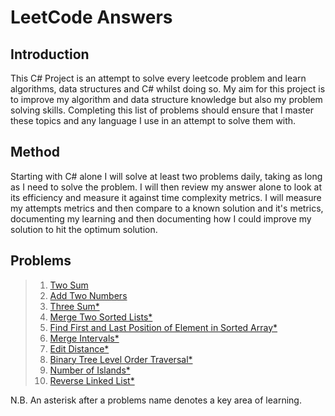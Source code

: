 # LeetCode Answers

## Introduction

This C# Project is an attempt to solve every leetcode problem and learn algorithms, data structures and C# whilst doing so. My aim for this project is to improve my algorithm and data structure knowledge but also my problem solving skills. Completing this list of problems should ensure that I master these topics and any language I use in an attempt to solve them with. 

## Method

Starting with C# alone I will solve at least two problems daily, taking as long as I need to solve the problem. I will then review my answer alone to look at its efficiency and measure it against time complexity metrics. I will measure my attempts metrics and then compare to a known solution and it's metrics, documenting my learning and then documenting how I could improve my solution to hit the optimum solution.

## Problems

> 1. [Two Sum](./Problems/LeetOne/README.md)
> 2. [Add Two Numbers](./Problems/LeetTwo/README.md)
> 15. [Three Sum*](./Problems/LeetFifteen/README.md)
> 21. [Merge Two Sorted Lists*](./Problems/LeetTwentyOne/README.md)
> 34. [Find First and Last Position of Element in Sorted Array*](./Problems/LeetThirtyFour/README.md)
> 56. [Merge Intervals*](./Problems/LeetFiftySix/README.md)
> 72. [Edit Distance*](./Problems/LeetSeventyTwo/README.md)
> 102. [Binary Tree Level Order Traversal*](./Problems/LeetOneHundredAndTwo/README.md)
> 200. [Number of Islands*](./Problems/LeetTwoHundred/README.md)
> 206. [Reverse Linked List*](./Problems/LeetTwoHundredAndSix/README.md)

N.B. An asterisk after a problems name denotes a key area of learning.